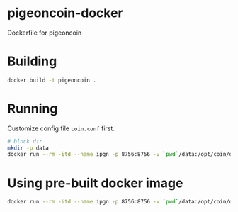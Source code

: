 # pigeoncoin-docker
Dockerfile for pigeoncoin


# Building

```bash
docker build -t pigeoncoin .
```

# Running

Customize config file `coin.conf` first.

```bash
# block dir
mkdir -p data
docker run --rm -itd --name ipgn -p 8756:8756 -v `pwd`/data:/opt/coin/data -v `pwd`/coin.conf:/opt/coin/coin.conf pigeoncoin
```

# Using pre-built docker image

```bash
docker run --rm -itd --name ipgn -p 8756:8756 -v `pwd`/data:/opt/coin/data -v `pwd`/coin.conf:/opt/coin/coin.conf mixhq/pigeoncoin
```
